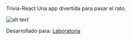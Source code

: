 Trivia-React
Una app divertida para pasar el rato.

![alt text](http://i67.tinypic.com/2im3vox.png "Responsive View")

Desarrollado para: [Laboratoria](http://laboratoria.la)

